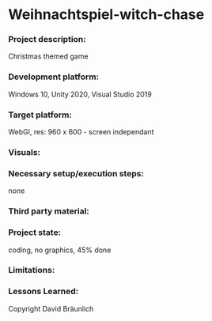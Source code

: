 # Weihnachtspiel-witch-chase

### Project description: 
Christmas themed game

### Development platform: 
Windows 10, Unity 2020, Visual Studio 2019

### Target platform: 
WebGl, res: 960 x 600 - screen independant

### Visuals: 

### Necessary setup/execution steps: 
none
### Third party material: 

### Project state: 
coding, no graphics, 45% done

### Limitations: 

### Lessons Learned: 

Copyright David Bräunlich
